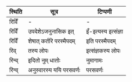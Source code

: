 | स्थिति | सूत्र | टिप्पणी |
| ----- | ------- | ------ |
| रिविँ | - | - |
| रिविँ | उपदेशेऽजनुनासिक इत् | इँ-इत्यस्य इत्संज्ञा |
| रिविँ | शेषात् कर्तरि परस्मैपदम् | इति परस्मैपदम् |
| रिव् | तस्य लोपः | इत्संज्ञकस्य लोपः |
| रिन्व् | इदितो नुम् धातोः | नुमागामः |
| रिन्व् | अनुस्वारस्य ययि परसवर्णः | परसवर्णः |
